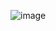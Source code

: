 ![image](https://github.com/francielleabreu/petshop-petlover/assets/106924001/b369e490-c353-423a-b734-07657ac516a5)
